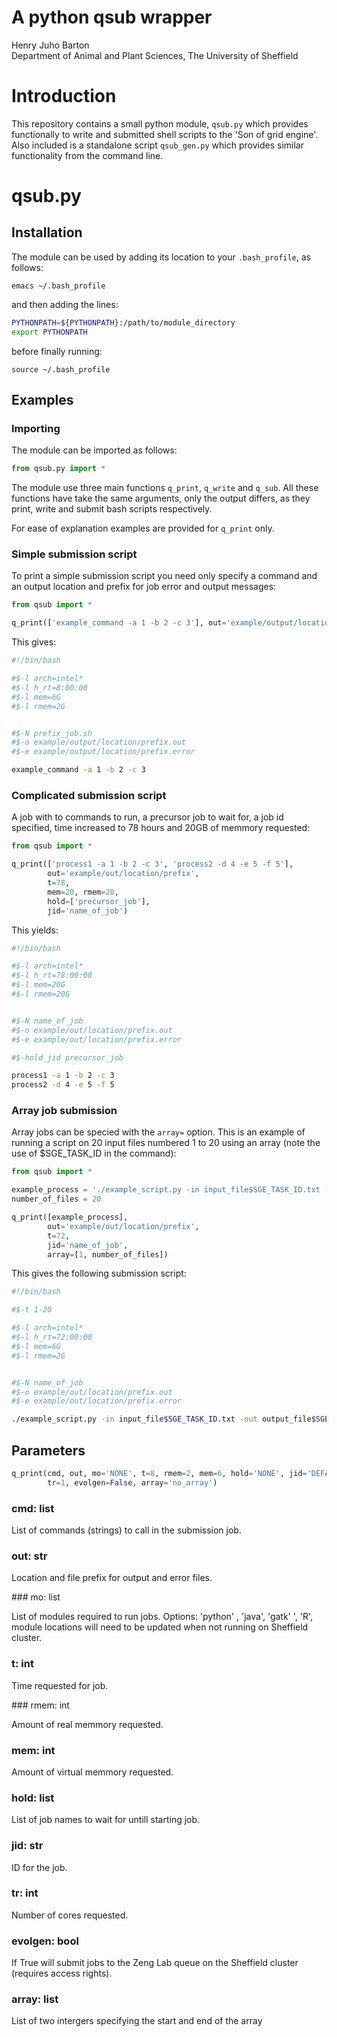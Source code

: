 # A python qsub wrapper
Henry Juho Barton  
Department of Animal and Plant Sciences, The University of Sheffield  

# Introduction

This repository contains a small python module, ```qsub.py``` which provides functionally to write and submitted shell scripts to the 'Son of grid engine'. Also included is a standalone script ```qsub_gen.py``` which provides similar functionality from the command line.

# qsub.py
## Installation 

The module can be used by adding its location to your ```.bash_profile```, as follows:

```
emacs ~/.bash_profile
```

and then adding the lines: 

```bash
PYTHONPATH=${PYTHONPATH}:/path/to/module_directory
export PYTHONPATH
```

before finally running:

```
source ~/.bash_profile
```

## Examples
### Importing

The module can be imported as follows:

```python
from qsub.py import *
```

The module use three main functions ```q_print```, ```q_write``` and ```q_sub```. All these functions have take the same arguments, only the output differs, as they print, write and submit bash scripts respectively.

For ease of explanation examples are provided for ```q_print``` only.

### Simple submission script

To print a simple submission script you need only specify a command and an output location and prefix for job error and output messages:

```python
from qsub import *

q_print(['example_command -a 1 -b 2 -c 3'], out='example/output/location/prefix')
```

This gives:

```bash
#!/bin/bash

#$-l arch=intel*
#$-l h_rt=8:00:00
#$-l mem=6G
#$-l rmem=2G


#$-N prefix_job.sh
#$-o example/output/location/prefix.out
#$-e example/output/location/prefix.error

example_command -a 1 -b 2 -c 3
```

### Complicated submission script

A job with to commands to run, a precursor job to wait for, a job id specified, time increased to 78 hours and 20GB of memmory requested:

```python
from qsub import *

q_print(['process1 -a 1 -b 2 -c 3', 'process2 -d 4 -e 5 -f 5'],
        out='example/out/location/prefix',
        t=78,
        mem=20, rmem=20,
        hold=['precursor_job'],
        jid='name_of_job')
```

This yields:

```bash
#!/bin/bash

#$-l arch=intel*
#$-l h_rt=78:00:00
#$-l mem=20G
#$-l rmem=20G


#$-N name_of_job
#$-o example/out/location/prefix.out
#$-e example/out/location/prefix.error

#$-hold_jid precursor_job

process1 -a 1 -b 2 -c 3
process2 -d 4 -e 5 -f 5
```

### Array job submission

Array jobs can be specied with the ```array=``` option. This is an example of running a script on 20 input files numbered 1 to 20 using an array (note the use of $SGE_TASK_ID in the command):

```python
from qsub import *

example_process = './example_script.py -in input_file$SGE_TASK_ID.txt -out output_file$SGE_TASK_ID.txt'
number_of_files = 20

q_print([example_process],
        out='example/out/location/prefix',
        t=72,
        jid='name_of_job',
        array=[1, number_of_files])
```

This gives the following submission script:

```bash
#!/bin/bash

#$-t 1-20

#$-l arch=intel*
#$-l h_rt=72:00:00
#$-l mem=6G
#$-l rmem=2G


#$-N name_of_job
#$-o example/out/location/prefix.out
#$-e example/out/location/prefix.error

./example_script.py -in input_file$SGE_TASK_ID.txt -out output_file$SGE_TASK_ID.txt
```

## Parameters

```python
q_print(cmd, out, mo='NONE', t=8, rmem=2, mem=6, hold='NONE', jid='DEFAULT', 
        tr=1, evolgen=False, array='no_array')
```

### cmd: list

  List of commands (strings) to call in the submission job.

### out: str

  Location and file prefix for output and error files.
    
### mo: list

  List of modules required to run jobs. Options: 'python' , 'java', 'gatk' ', 'R', module locations will need to be updated when not running on Sheffield cluster.
    
### t: int

   Time requested for job.

### rmem: int

  Amount of real memmory requested.

### mem: int

  Amount of virtual memmory requested.

### hold: list

  List of job names to wait for untill starting job.

### jid: str

  ID for the job.
    
### tr: int

  Number of cores requested.

### evolgen: bool

  If True will submit jobs to the Zeng Lab queue on the Sheffield cluster (requires access rights).

### array: list

  List of two intergers specifying the start and end of the array
